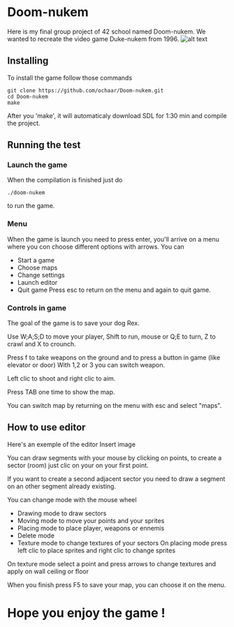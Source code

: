 # Doom-nukem

Here is my final group project of 42 school named Doom-nukem.
We wanted to recreate the video game Duke-nukem from 1996.
![alt text](https://github.com/ochaar/Doom-nukem/img.jpg)

## Installing

To install the game follow those commands

```
git clone https://github.com/ochaar/Doom-nukem.git
cd Doom-nukem
make
```
After you 'make', it will automaticaly download SDL for 1:30 min
and compile the project.

## Running the test

### Launch the game

When the compilation is finished just do

```
./doom-nukem
```
to run the game.

### Menu

When the game is launch you need to press enter, you'll arrive on a menu where you
con choose different options with arrows.
You can
* Start a game
* Choose maps
* Change settings
* Launch editor
* Quit game
Press esc to return on the menu and again to quit game.

### Controls in game

The goal of the game is to save your dog Rex.

Use W;A;S;D to move your player, Shift to run, mouse or Q;E to turn, Z to crawl
and X to crounch.

Press f to take weapons on the ground and to press a button in game (like elevator or door)
With 1,2 or 3 you can switch weapon.

Left clic to shoot and right clic to aim.

Press TAB one time to show the map.

You can switch map by returning on the menu with esc and select "maps".

## How to use editor

Here's an exemple of the editor
Insert image

You can draw segments with your mouse by clicking on points, to create a sector (room) just
clic on your on your first point.

If you want to create a second adjacent sector you need to draw a segment on an other segment already existing.

You can change mode with the mouse wheel
* Drawing mode to draw sectors
* Moving mode to move your points and your sprites
* Placing mode to place player, weapons or ennemis
* Delete mode
* Texture mode to change textures of your sectors
On placing mode press left clic to place sprites and right clic to change sprites

On texture mode select a point and press arrows to change textures and apply on wall ceiling or floor


When you finish press F5 to save your map, you can choose it on the menu.

# Hope you enjoy the game !
